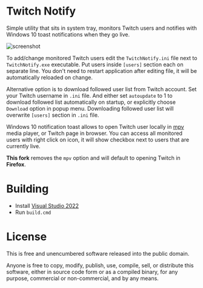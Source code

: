 # Twitch Notify

Simple utility that sits in system tray, monitors Twitch users and
notifies with Windows 10 toast notifications when they go live.

![screenshot][]

To add/change monitored Twitch users edit the `TwitchNotify.ini` file next
to `TwitchNotify.exe` executable. Put users inside `[users]` section each
on separate line. You don't need to restart application after editing file,
it will be automatically reloaded on change.

Alternative option is to download followed user list from Twitch account. Set
your Twitch username in `.ini` file. And either set `autoupdate` to 1 to
download followed list automatically on startup, or explicitly choose
`Download` option in popup menu. Downloading followed user list will overwrite
`[users]` section in `.ini` file.

Windows 10 notification toast allows to open Twitch user locally in [mpv][]
media player, or Twitch page in browser. You can access all monitored users
with right click on icon, it will show checkbox next to users that are
currently live.

__This fork__ removes the `mpv` option and will default to opening Twitch in __Firefox__.

# Building

* Install [Visual Studio 2022][]
* Run `build.cmd`

# License

This is free and unencumbered software released into the public domain.

Anyone is free to copy, modify, publish, use, compile, sell, or distribute this
software, either in source code form or as a compiled binary, for any purpose,
commercial or non-commercial, and by any means.

[screenshot]: https://raw.githubusercontent.com/wiki/mmozeiko/TwitchNotify/screenshot.png
[mpv]: https://mpv.io/
[yt-dlp.exe]: https://github.com/yt-dlp/yt-dlp
[youtube-dl.exe]: https://youtube-dl.org/
[TwitchNotify.zip]: https://raw.githubusercontent.com/wiki/mmozeiko/TwitchNotify/TwitchNotify.zip
[Visual Studio 2022]: https://visualstudio.microsoft.com/vs/

